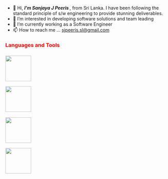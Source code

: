 - 👋 Hi, <i><b>I’m Sanjaya J Peeris </b></i>, from Sri Lanka. I have been following the standard principle of s/w engineering to provide stunning deliverables.
- 👀 I’m interested in developing software solutions and team leading
- 🌱 I’m currently working as a Software Engineer
- 📫 How to reach me ... sjpeeris.sl@gmail.com

<!---
sjpeeris085/sjpeeris085 is a ✨ special ✨ repository because its `README.md` (this file) appears on your GitHub profile.
You can click the Preview link to take a look at your changes.
--->

<h3 style="color:red">Languages and Tools<h3>
 
<div style="display: inline">
 
<a href="https://en.wikipedia.org/wiki/C_Sharp_(programming_language)"> <img width="80px" src="https://user-images.githubusercontent.com/66549526/134299607-754b3dcb-92da-4e91-a661-bbe8c419221a.png"/> </a> 
 
<a href="https://spring.io/projects/spring-boot"> <img width="80px" src="https://user-images.githubusercontent.com/66549526/134301179-b1eba614-1f85-4d3e-99fd-2d983041bfb0.png"/> </a> 
 
<a href="https://nodejs.org/en/about/"> <img width="80px" src="https://user-images.githubusercontent.com/66549526/146373377-8aadaa96-7d62-411e-9e4b-c33af9eeebc1.png"/> </a>
 
<a href="https://angular.io/"> <img width="80px" src="https://user-images.githubusercontent.com/66549526/146373601-4243c46a-c60b-4d13-8655-9e8472439b94.png"/> </a>

</div>



